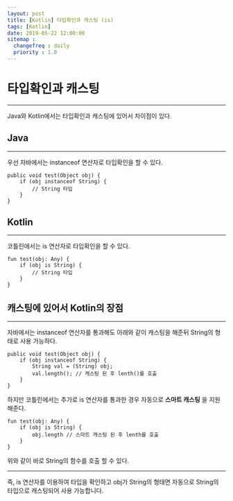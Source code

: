 ```yaml
---
layout: post
title: [Kotlin] 타입확인과 캐스팅 (is)
tags: [Kotlin]
date: 2019-05-22 12:00:00
sitemap :
  changefreq : daily
  priority : 1.0
---
```

# 타입확인과 캐스팅
---
Java와 Kotlin에서는 타입확인과 캐스팅에 있어서 차이점이 있다.

## Java
---
우선 자바에서는 instanceof 연산자로 타입확인을 할 수 있다.

    public void test(Object obj) {
        if (obj instanceof String) {
            // String 타입
        }
    }

## Kotlin
---
코틀린에서는 is 연산자로 타입확인을 할 수 있다.

    fun test(obj: Any) {
        if (obj is String) {
            // String 타입
        }
    }

## 캐스팅에 있어서 Kotlin의 장점
---
자바에서는 instanceof 연산자를 통과해도 아래와 같이 캐스팅을 해준뒤 String의 형태로 사용 가능하다.

    public void test(Object obj) {
        if (obj instanceof String) {
            String val = (String) obj;
            val.length(); // 캐스팅 된 후 lenth()를 호출
        }
    }

하지만 코틀린에서는 추가로 is 연산자를 통과한 경우 자동으로 **스마트 캐스팅** 을 지원해준다.

    fun test(obj: Any) {
        if (obj is String) {
            obj.length // 스마트 캐스팅 된 후 lenth를 호출
        }
    }

위와 같이 바로 String의 함수를 호출 할 수 있다.

---

즉, is 연산자를 이용하여 타입을 확인하고 obj가 String의 형태면 자동으로 String의 타입으로 캐스팅되어 사용 가능합니다.
